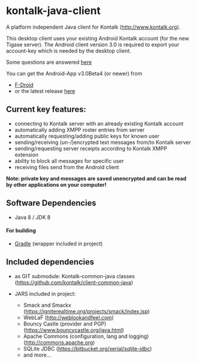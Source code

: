 kontalk-java-client
===================

A platform independent Java client for Kontalk (http://www.kontalk.org).

This desktop client uses your existing Android Kontalk account (for the new Tigase server).
The Android client version 3.0 is required to export your account-key which
is needed by the desktop client.

Some questions are answered [here](https://github.com/kontalk/desktopclient-java/wiki) 

You can get the Android-App v3.0Beta4 (or newer) from
- [F-Droid](https://f-droid.org/repository/browse/?fdid=org.kontalk)
- or the latest release [here](https://github.com/kontalk/androidclient/releases)

## Current key features:

- connecting to Kontalk server with an already existing Kontalk account
- automatically adding XMPP roster entries from server
- automatically requesting/adding public keys for known user
- sending/receiving (un-/)encrypted text messages from/to Kontalk server
- sending/requesting server receipts according to Kontalk XMPP extension
- ability to block all messages for specific user
- receiving files send from the Android client

**Note: private key and messages are saved unencrypted and can be read by other
applications on your computer!**

## Software Dependencies

- Java 8 / JDK 8

#### For building

- [Gradle](http://gradle.org) (wrapper included in project)

## Included dependencies

- as GIT submodule:
  Kontalk-common-java classes (https://github.com/kontalk/client-common-java)

- JARS included in project:
  - Smack and Smackx (https://igniterealtime.org/projects/smack/index.jsp)
  - WebLaF (http://weblookandfeel.com)
  - Bouncy Castle (provider and PGP) (https://www.bouncycastle.org/java.html)
  - Apache Commons (configuration, lang and logging) (http://commons.apache.org) 
  - SQLite JDBC (https://bitbucket.org/xerial/sqlite-jdbc)
  - and more...

